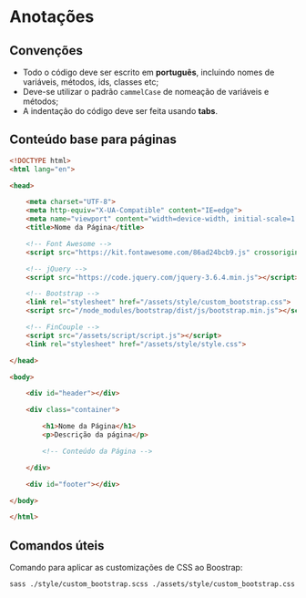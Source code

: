 # Anotações

## Convenções
- Todo o código deve ser escrito em **português**, incluindo nomes de variáveis, métodos, ids, classes etc;
- Deve-se utilizar o padrão `cammelCase` de nomeação de variáveis e métodos;
- A indentação do código deve ser feita usando **tabs**.

## Conteúdo base para páginas

``` html
<!DOCTYPE html>
<html lang="en">

<head>

    <meta charset="UTF-8">
    <meta http-equiv="X-UA-Compatible" content="IE=edge">
    <meta name="viewport" content="width=device-width, initial-scale=1.0">
    <title>Nome da Página</title>

    <!-- Font Awesome -->
    <script src="https://kit.fontawesome.com/86ad24bcb9.js" crossorigin="anonymous"></script>

    <!-- jQuery -->
    <script src="https://code.jquery.com/jquery-3.6.4.min.js"></script>

    <!-- Bootstrap -->
    <link rel="stylesheet" href="/assets/style/custom_bootstrap.css">
    <script src="/node_modules/bootstrap/dist/js/bootstrap.min.js"></script>

    <!-- FinCouple -->
    <script src="/assets/script/script.js"></script>
    <link rel="stylesheet" href="/assets/style/style.css">

</head>

<body>

    <div id="header"></div>

    <div class="container">

        <h1>Nome da Página</h1>
        <p>Descrição da página</p>

        <!-- Conteúdo da Página -->

    </div>

    <div id="footer"></div>

</body>

</html>
```

## Comandos úteis

Comando para aplicar as customizações de CSS ao Boostrap:
``` bash
sass ./style/custom_bootstrap.scss ./assets/style/custom_bootstrap.css
```